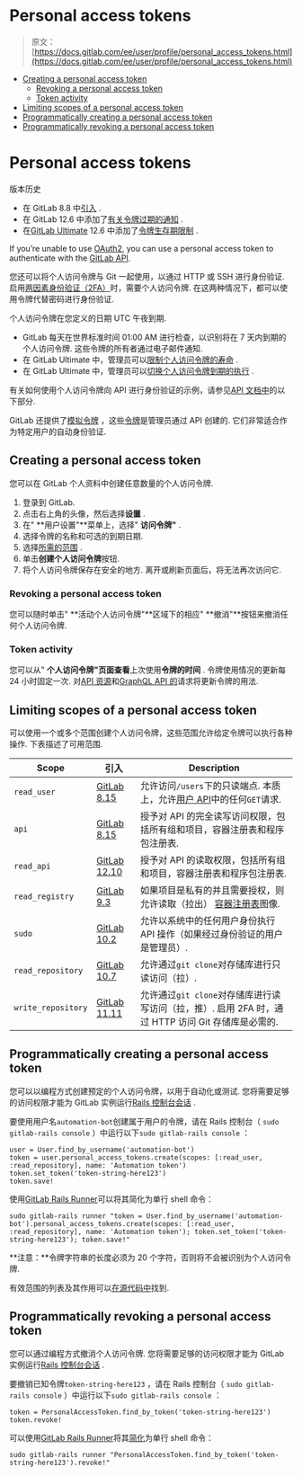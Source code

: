 # Personal access tokens

> 原文：[https://docs.gitlab.com/ee/user/profile/personal_access_tokens.html](https://docs.gitlab.com/ee/user/profile/personal_access_tokens.html)

*   [Creating a personal access token](#creating-a-personal-access-token)
    *   [Revoking a personal access token](#revoking-a-personal-access-token)
    *   [Token activity](#token-activity)
*   [Limiting scopes of a personal access token](#limiting-scopes-of-a-personal-access-token)
*   [Programmatically creating a personal access token](#programmatically-creating-a-personal-access-token)
*   [Programmatically revoking a personal access token](#programmatically-revoking-a-personal-access-token)

# Personal access tokens[](#personal-access-tokens "Permalink")

版本历史

*   在 GitLab 8.8 中[引入](https://gitlab.com/gitlab-org/gitlab-foss/-/merge_requests/3749) .
*   在 GitLab 12.6 中添加了[有关令牌过期的通知](https://gitlab.com/gitlab-org/gitlab/-/issues/3649) .
*   在[GitLab Ultimate](https://about.gitlab.com/pricing/) 12.6 中添加了[令牌生存期限制](https://gitlab.com/gitlab-org/gitlab/-/issues/3649) .

If you’re unable to use [OAuth2](../../api/oauth2.html), you can use a personal access token to authenticate with the [GitLab API](../../api/README.html#personalproject-access-tokens).

您还可以将个人访问令牌与 Git 一起使用，以通过 HTTP 或 SSH 进行身份验证. 启用[两因素身份验证（2FA）](../account/two_factor_authentication.html)时，需要个人访问令牌. 在这两种情况下，都可以使用令牌代替密码进行身份验证.

个人访问令牌在您定义的日期 UTC 午夜到期.

*   GitLab 每天在世界标准时间 01:00 AM 进行检查，以识别将在 7 天内到期的个人访问令牌. 这些令牌的所有者通过电子邮件通知.
*   在 GitLab Ultimate 中，管理员可以[限制个人访问令牌的寿命](../admin_area/settings/account_and_limit_settings.html#limiting-lifetime-of-personal-access-tokens-ultimate-only) .
*   在 GitLab Ultimate 中，管理员可以[切换个人访问令牌到期的执行](../admin_area/settings/account_and_limit_settings.html#optional-enforcement-of-personal-access-token-expiry-ultimate-only) .

有关如何使用个人访问令牌向 API 进行身份验证的示例，请参见[API 文档中](../../api/README.html#personalproject-access-tokens)的以下部分.

GitLab 还提供了[模拟令牌](../../api/README.html#impersonation-tokens) ，这些[令牌](../../api/README.html#impersonation-tokens)是管理员通过 API 创建的. 它们非常适合作为特定用户的自动身份验证.

## Creating a personal access token[](#creating-a-personal-access-token "Permalink")

您可以在 GitLab 个人资料中创建任意数量的个人访问令牌.

1.  登录到 GitLab.
2.  点击右上角的头像，然后选择**设置** .
3.  在" **用户设置"**菜单上，选择" **访问令牌"** .
4.  选择令牌的名称和可选的到期日期.
5.  选择[所需的范围](#limiting-scopes-of-a-personal-access-token) .
6.  单击**创建个人访问令牌**按钮.
7.  将个人访问令牌保存在安全的地方. 离开或刷新页面后，将无法再次访问它.

### Revoking a personal access token[](#revoking-a-personal-access-token "Permalink")

您可以随时单击" **活动个人访问令牌"**区域下的相应" **撤消"**按钮来撤消任何个人访问令牌.

### Token activity[](#token-activity "Permalink")

您可以从" **个人访问令牌"**页面**查看**上次使用**令牌的时间** . 令牌使用情况的更新每 24 小时固定一次. 对[API 资源](../../api/api_resources.html)和[GraphQL API 的](../../api/graphql/index.html)请求将更新令牌的用法.

## Limiting scopes of a personal access token[](#limiting-scopes-of-a-personal-access-token "Permalink")

可以使用一个或多个范围创建个人访问令牌，这些范围允许给定令牌可以执行各种操作. 下表描述了可用范围.

| Scope | 引入 | Description |
| --- | --- | --- |
| `read_user` | [GitLab 8.15](https://gitlab.com/gitlab-org/gitlab-foss/-/merge_requests/5951) | 允许访问`/users`下的只读端点. 本质上，允许[用户 API](../../api/users.html)中的任何`GET`请求. |
| `api` | [GitLab 8.15](https://gitlab.com/gitlab-org/gitlab-foss/-/merge_requests/5951) | 授予对 API 的完全读写访问权限，包括所有组和项目，容器注册表和程序包注册表. |
| `read_api` | [GitLab 12.10](https://gitlab.com/gitlab-org/gitlab/-/merge_requests/28944) | 授予对 API 的读取权限，包括所有组和项目，容器注册表和程序包注册表. |
| `read_registry` | [GitLab 9.3](https://gitlab.com/gitlab-org/gitlab-foss/-/merge_requests/11845) | 如果项目是私有的并且需要授权，则允许读取（拉出） [容器注册表](../packages/container_registry/index.html)图像. |
| `sudo` | [GitLab 10.2](https://gitlab.com/gitlab-org/gitlab-foss/-/merge_requests/14838) | 允许以系统中的任何用户身份执行 API 操作（如果经过身份验证的用户是管理员）. |
| `read_repository` | [GitLab 10.7](https://gitlab.com/gitlab-org/gitlab-foss/-/merge_requests/17894) | 允许通过`git clone`对存储库进行只读访问（拉）. |
| `write_repository` | [GitLab 11.11](https://gitlab.com/gitlab-org/gitlab-foss/-/merge_requests/26021) | 允许通过`git clone`对存储库进行读写访问（拉，推）. 启用 2FA 时，通过 HTTP 访问 Git 存储库是必需的. |

## Programmatically creating a personal access token[](#programmatically-creating-a-personal-access-token "Permalink")

您可以以编程方式创建预定的个人访问令牌，以用于自动化或测试. 您将需要足够的访问权限才能为 GitLab 实例运行[Rails 控制台会话](../../administration/troubleshooting/debug.html#starting-a-rails-console-session) .

要使用用户名`automation-bot`创建属于用户的令牌，请在 Rails 控制台（ `sudo gitlab-rails console` ）中运行以下`sudo gitlab-rails console` ：

```
user = User.find_by_username('automation-bot')
token = user.personal_access_tokens.create(scopes: [:read_user, :read_repository], name: 'Automation token')
token.set_token('token-string-here123')
token.save! 
```

使用[GitLab Rails Runner](../../administration/troubleshooting/debug.html#using-the-rails-runner)可以将其简化为单行 shell 命令：

```
sudo gitlab-rails runner "token = User.find_by_username('automation-bot').personal_access_tokens.create(scopes: [:read_user, :read_repository], name: 'Automation token'); token.set_token('token-string-here123'); token.save!" 
```

**注意：**令牌字符串的长度必须为 20 个字符，否则将不会被识别为个人访问令牌.

有效范围的列表及其作用可以[在源代码中](https://gitlab.com/gitlab-org/gitlab/-/blob/master/lib/gitlab/auth.rb)找到.

## Programmatically revoking a personal access token[](#programmatically-revoking-a-personal-access-token "Permalink")

您可以通过编程方式撤消个人访问令牌. 您将需要足够的访问权限才能为 GitLab 实例运行[Rails 控制台会话](../../administration/troubleshooting/debug.html#starting-a-rails-console-session) .

要撤销已知令牌`token-string-here123` ，请在 Rails 控制台（ `sudo gitlab-rails console` ）中运行以下`sudo gitlab-rails console` ：

```
token = PersonalAccessToken.find_by_token('token-string-here123')
token.revoke! 
```

可以使用[GitLab Rails Runner](../../administration/troubleshooting/debug.html#using-the-rails-runner)将其[简化](../../administration/troubleshooting/debug.html#using-the-rails-runner)为单行 shell 命令：

```
sudo gitlab-rails runner "PersonalAccessToken.find_by_token('token-string-here123').revoke!" 
```